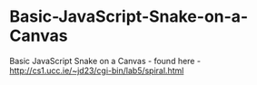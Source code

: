# Basic-JavaScript-Snake-on-a-Canvas
Basic JavaScript Snake on a Canvas - found here - http://cs1.ucc.ie/~jd23/cgi-bin/lab5/spiral.html
